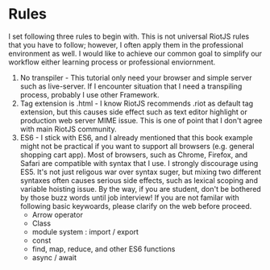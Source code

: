 # Rules

I set following three rules to begin with. This is not universal RiotJS rules that you have to follow; however, I often apply them in the professional environment as well. I would like to achieve our common goal to simplify our workflow either learning process or professional enviornment.

<ol>
    <li>No transpiler - This tutorial only need your browser and simple server such as live-server. If I encounter situation that I need a transpiling process, probably I use other Framework.</li>
    <li>Tag extension is .html - I know RiotJS recommends .riot as default tag extension, but this causes side effect such as text editor highlight or production web server MIME issue. This is one of point that I don't agree with main RiotJS community.</li>
    <li>ES6 - I stick with ES6, and I already mentioned that this book example might not be practical if you want to support all browsers (e.g. general shopping cart app). Most of browsers, such as Chrome, Firefox, and Safari are compatible with syntax that I use. I strongly discourage using ES5. It's not just religous war over syntax suger, but mixing two different syntaxes often causes serious side effects, such as lexical scoping and variable hoisting issue. By the way, if you are student, don't be bothered by those buzz words until job interview! If you are not familar with following basic keywoards, please clarify on the web before proceed.
    <ul>
    <li>Arrow operator</li>
    <li>Class</li>
    <li>module system : import / export</li>
    <li>const</li>
    <li>find, map, reduce, and other ES6 functions</li>
    <li>async / await</li>
    </ul>
    </li>
</ol>